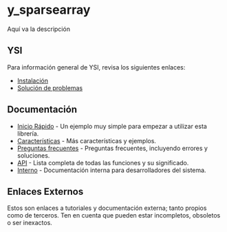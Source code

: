 # y_sparsearray

Aquí va la descripción

## YSI

Para información general de YSI, revisa los siguientes enlaces:

* [Instalación](../instalacion.md)
* [Solución de problemas](../solucion-problemas.md)

## Documentación

* [Inicio Rápido](y_sparsearray/inicio-rapido.md) - Un ejemplo muy simple para empezar a utilizar esta librería.
* [Características](y_sparsearray/caracteristicas.md) - Más características y ejemplos.
* [Preguntas frecuentes](y_sparsearray/preguntas-frecuentes.md) - Preguntas frecuentes, incluyendo errores y soluciones.
* [API](y_sparsearray/api.md) - Lista completa de todas las funciones y su significado.
* [Interno](y_sparsearray/interno.md) - Documentación interna para desarrolladores del sistema.

## Enlaces Externos

Estos son enlaces a tutoriales y documentación externa; tanto propios como de terceros. Ten en cuenta que pueden estar incompletos, obsoletos o ser inexactos.
